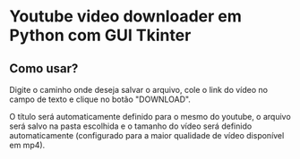 # Youtube video downloader em Python com GUI Tkinter

## Como usar?
Digite o caminho onde deseja salvar o arquivo, cole o link do vídeo no campo de texto e clique no botão "DOWNLOAD".

O título será automaticamente definido para o mesmo do youtube, o arquivo será salvo na pasta escolhida e o tamanho do vídeo será definido automaticamente (configurado para a maior qualidade de vídeo disponível em mp4).